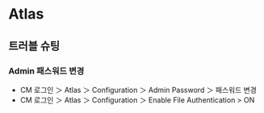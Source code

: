 # Atlas

## 트러블 슈팅

### Admin 패스워드 변경

* CM 로그인 ＞ Atlas ＞ Configuration ＞ Admin Password ＞ 패스워드 변경
* CM 로그인 ＞ Atlas ＞ Configuration ＞ Enable File Authentication > ON
